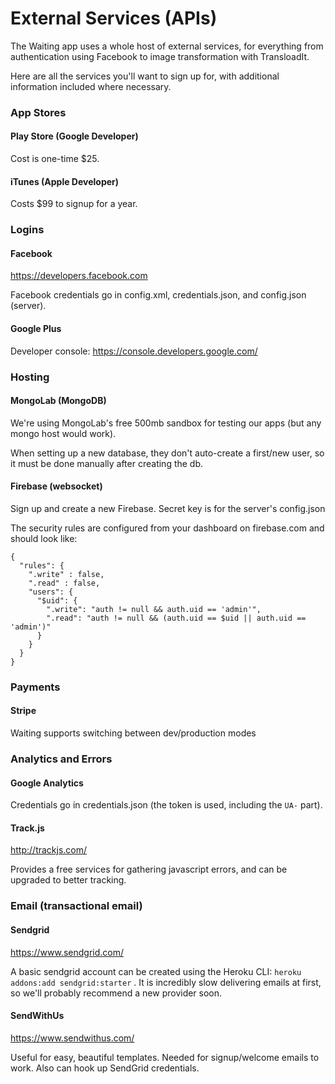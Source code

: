 # External Services (APIs) 

The Waiting app uses a whole host of external services, for everything from authentication using Facebook to image transformation with TransloadIt. 

Here are all the services you'll want to sign up for, with additional information included where necessary. 


### App Stores 

#### Play Store (Google Developer) 

Cost is one-time $25. 

#### iTunes (Apple Developer) 

Costs $99 to signup for a year. 


### Logins 

#### Facebook 

https://developers.facebook.com 

Facebook credentials go in config.xml, credentials.json, and config.json (server). 


#### Google Plus 

Developer console: https://console.developers.google.com/



### Hosting 

#### MongoLab (MongoDB)  

We're using MongoLab's free 500mb sandbox for testing our apps (but any mongo host would work). 

When setting up a new database, they don't auto-create a first/new user, so it must be done manually after creating the db. 


#### Firebase (websocket) 

Sign up and create a new Firebase. Secret key is for the server's config.json 

The security rules are configured from your dashboard on firebase.com and should look like: 

    {
      "rules": {
        ".write" : false,
        ".read" : false,
        "users": {
          "$uid": {
            ".write": "auth != null && auth.uid == 'admin'",
            ".read": "auth != null && (auth.uid == $uid || auth.uid == 'admin')"
          }
        }
      }
    }


### Payments 

#### Stripe 

Waiting supports switching between dev/production modes 


### Analytics and Errors 

#### Google Analytics 

Credentials go in credentials.json (the token is used, including the `UA-` part). 

#### Track.js 

http://trackjs.com/

Provides a free services for gathering javascript errors, and can be upgraded to better tracking. 


### Email (transactional email) 

#### Sendgrid 

https://www.sendgrid.com/ 

A basic sendgrid account can be created using the Heroku CLI: `heroku addons:add sendgrid:starter` . It is incredibly slow delivering emails at first, so we'll probably recommend a new provider soon. 

#### SendWithUs 

https://www.sendwithus.com/

Useful for easy, beautiful templates. Needed for signup/welcome emails to work. Also can hook up SendGrid credentials. 








